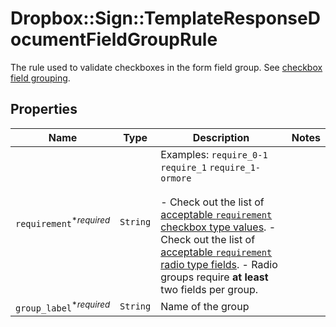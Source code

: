 # Dropbox::Sign::TemplateResponseDocumentFieldGroupRule

The rule used to validate checkboxes in the form field group. See [checkbox field grouping](/api/reference/constants/#checkbox-field-grouping).

## Properties

| Name | Type | Description | Notes |
| ---- | ---- | ----------- | ----- |
| `requirement`<sup>*_required_</sup> | ```String``` |  Examples: `require_0-1` `require_1` `require_1-ormore`<br><br>- Check out the list of [acceptable `requirement` checkbox type values](/api/reference/constants/#checkbox-field-grouping). - Check out the list of [acceptable `requirement` radio type fields](/api/reference/constants/#radio-field-grouping). - Radio groups require **at least** two fields per group.  |  |
| `group_label`<sup>*_required_</sup> | ```String``` |  Name of the group  |  |

